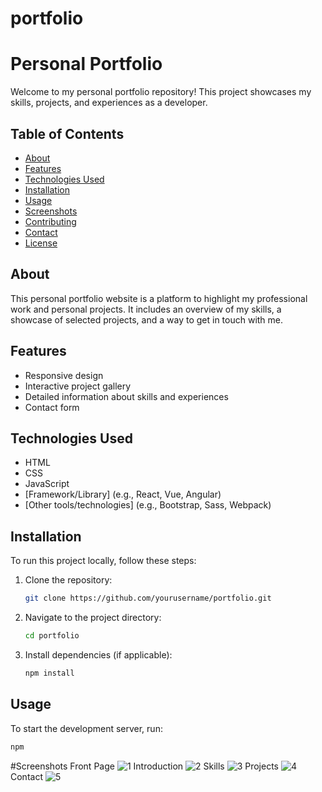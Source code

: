 # portfolio
# Personal Portfolio

Welcome to my personal portfolio repository! This project showcases my skills, projects, and experiences as a developer.

## Table of Contents

- [About](#about)
- [Features](#features)
- [Technologies Used](#technologies-used)
- [Installation](#installation)
- [Usage](#usage)
- [Screenshots](#screenshots)
- [Contributing](#contributing)
- [Contact](#contact)
- [License](#license)

## About

This personal portfolio website is a platform to highlight my professional work and personal projects. It includes an overview of my skills, a showcase of selected projects, and a way to get in touch with me.

## Features

- Responsive design
- Interactive project gallery
- Detailed information about skills and experiences
- Contact form

## Technologies Used

- HTML
- CSS
- JavaScript
- [Framework/Library] (e.g., React, Vue, Angular)
- [Other tools/technologies] (e.g., Bootstrap, Sass, Webpack)

## Installation

To run this project locally, follow these steps:

1. Clone the repository:
    ```bash
    git clone https://github.com/yourusername/portfolio.git
    ```

2. Navigate to the project directory:
    ```bash
    cd portfolio
    ```

3. Install dependencies (if applicable):
    ```bash
    npm install
    ```

## Usage

To start the development server, run:
```bash
npm
```

#Screenshots
Front Page
![1](https://github.com/user-attachments/assets/a04167c1-1903-4754-b1f6-da9fc5486c24)
Introduction
![2](https://github.com/user-attachments/assets/ee0a378d-0433-4285-8c3d-d9f0be7b5c7b)
Skills
![3](https://github.com/user-attachments/assets/2adfa7b7-7879-4c8a-8d89-35a56ce7691f)
Projects
![4](https://github.com/user-attachments/assets/a12773a9-273e-41c1-9f40-f3b2680209f8)
Contact
![5](https://github.com/user-attachments/assets/939807f7-4e51-41cd-9b64-74724976a912)

